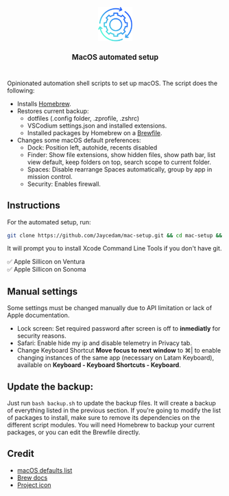 <div align="center">
    <img src="images/logo.png" height="80" width="auto">
    <h1 style="font-size: larger">MacOS automated setup</h1>
    <!-- <p style="font-size: small">Opinionated automation scripts to set up macOS.</p> -->
    <br>
</div>

Opinionated automation shell scripts to set up macOS. The script does the following:

- Installs [Homebrew](https://brew.sh).
- Restores current backup:
  - dotfiles (.config folder, .zprofile, .zshrc)
  - VSCodium settings.json and installed extensions.
  - Installed packages by Homebrew on a [Brewfile](backup/Brewfile).
- Changes some macOS default preferences:
  - Dock: Position left, autohide, recents disabled
  - Finder: Show file extensions, show hidden files, show path bar, list view default, keep folders on top, search scope to current folder.
  - Spaces: Disable rearrange Spaces automatically, group by app in mission control.
  - Security: Enables firewall.

## Instructions

For the automated setup, run:

```sh
git clone https://github.com/Jaycedam/mac-setup.git && cd mac-setup && bash main.sh
```

It will prompt you to install Xcode Command Line Tools if you don't have git.

:white_check_mark: Apple Sillicon on Ventura  
:white_check_mark: Apple Sillicon on Sonoma

## Manual settings

Some settings must be changed manually due to API limitation or lack of Apple documentation.

- Lock screen: Set required password after screen is off to **inmediatly** for security reasons.
- Safari: Enable hide my ip and disable telemetry in Privacy tab.
- Change Keyboard Shortcut **Move focus to next window** to ⌘| to enable changing instances of the same app (necessary on Latam Keyboard), available on **Keyboard - Keyboard Shortcuts - Keyboard**.

## Update the backup:

Just run `bash backup.sh` to update the backup files. It will create a backup of everything listed in the previous section. If you're going to modify the list of packages to install, make sure to remove its dependencies on the different script modules. You will need Homebrew to backup your current packages, or you can edit the Brewfile directly.

## Credit

- [macOS defaults list](https://macos-defaults.com/)
- [Brew docs](https://docs.brew.sh/Manpage)
- [Project icon](https://www.flaticon.com/free-icon/continuous_8916345)
